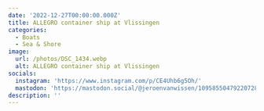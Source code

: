 ```yaml
---
date: '2022-12-27T00:00:00.000Z'
title: ALLEGRO container ship at Vlissingen
categories:
  - Boats
  - Sea & Shore
image:
  url: /photos/DSC_1434.webp
  alt: ALLEGRO container ship at Vlissingen
socials:
  instagram: 'https://www.instagram.com/p/CE4Uhb6g5Oh/'
  mastodon: 'https://mastodon.social/@jeroenvanwissen/109585504792207288'
description: ''
---
```


